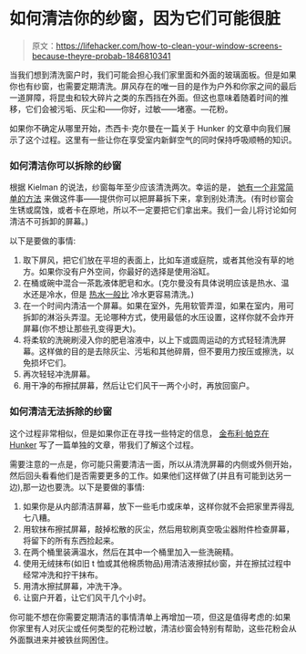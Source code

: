 # 如何清洁你的纱窗，因为它们可能很脏

> 原文：<https://lifehacker.com/how-to-clean-your-window-screens-because-theyre-probab-1846810341>

当我们想到清洗窗户时，我们可能会担心我们家里面和外面的玻璃面板。但是如果你也有纱窗，也需要定期清洗。屏风存在的唯一目的是作为户外和你家之间的最后一道屏障，将昆虫和较大碎片之类的东西挡在外面。但这也意味着随着时间的推移，它们会被污垢、灰尘和——你好，过敏——堵塞。—花粉。



如果你不确定从哪里开始，杰西卡·克尔曼在一篇关于 Hunker 的文章中向我们展示了这个过程。这里有一些让你在享受室内新鲜空气的同时保持呼吸顺畅的知识。

### 如何清洁你可以拆除的纱窗

根据 Kielman 的说法，纱窗每年至少应该清洗两次。幸运的是， [她有一个非常简单的方法](https://www.hunker.com/13763662/easiest-way-to-clean-window-screens-tutorial) 来做这件事——提供你可以把屏幕拆下来，拿到别处清洗。(有时纱窗会生锈或腐蚀，或者卡在原地，所以不一定要把它们拿出来。我们一会儿将讨论如何清洁不可拆卸的屏幕。)

以下是要做的事情:

1.  取下屏风，把它们放在平坦的表面上，比如车道或庭院，或者其他没有草的地方。如果你没有户外空间，你最好的选择是使用浴缸。
2.  在桶或碗中混合一茶匙液体肥皂和水。(克尔曼没有具体说明应该是热水、温水还是冷水，但是 [热水一般比](https://www.sunrise-cleaning.com/blog/cleaning-tips/hot-water-superior-comes-cleaning) 冷水更容易清洗。)
3.  在一个时间内清洁一个屏幕。如果在室外，先用软管弄湿，如果在室内，用可拆卸的淋浴头弄湿。无论哪种方式，使用最低的水压设置，这样你就不会炸开屏幕(你不想让那些孔变得更大)。
4.  将柔软的洗碗刷浸入你的肥皂溶液中，以上下或圆周运动的方式轻轻清洗屏幕。这样做的目的是去除灰尘、污垢和其他碎屑，但不要用力按压或擦洗，以免损坏它们。
5.  再次轻轻冲洗屏幕。
6.  用干净的布擦拭屏幕，然后让它们风干一两个小时，再放回窗户。

### 如何清洁无法拆除的纱窗

这个过程非常相似，但是如果你正在寻找一些特定的信息， [金布利·帕克在 Hunker](https://www.hunker.com/12265814/how-to-clean-window-screens-without-taking-them-out) 写了一篇单独的文章，带我们了解这个过程。

需要注意的一点是，你可能只需要清洁一面，所以从清洗屏幕的内侧或外侧开始，然后回头看看他们是否需要更多的工作。如果他们这样做了(并且有可能到达另一边),那一边也要洗。以下是要做的事情:

1.  如果你是从内部清洁屏幕，放下一些毛巾或床单，这样你就不会把家里弄得乱七八糟。
2.  用软抹布擦拭屏幕，敲掉松散的灰尘，然后用软刷真空吸尘器附件检查屏幕，将留下的所有东西捡起来。
3.  在两个桶里装满温水，然后在其中一个桶里加入一些洗碗精。
4.  使用无绒抹布(如旧 t 恤或其他棉质物品)用清洁液擦拭纱窗，并在擦拭过程中经常冲洗和拧干抹布。
5.  用清水擦拭屏幕，冲洗干净。
6.  让窗户开着，让它们风干几个小时。

你可能不想在你需要定期清洁的事情清单上再增加一项，但这是值得考虑的:如果你家里有人对灰尘或任何类型的花粉过敏，清洁纱窗会特别有帮助，这些花粉会从外面飘进来并被铁丝网困住。